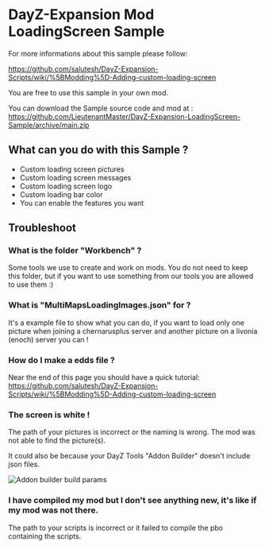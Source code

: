 # DayZ-Expansion Mod LoadingScreen Sample

For more informations about this sample please follow:

https://github.com/salutesh/DayZ-Expansion-Scripts/wiki/%5BModding%5D-Adding-custom-loading-screen

You are free to use this sample in your own mod.

You can download the Sample source code and mod at : https://github.com/LieutenantMaster/DayZ-Expansion-LoadingScreen-Sample/archive/main.zip

## What can you do with this Sample ?

- Custom loading screen pictures
- Custom loading screen messages
- Custom loading screen logo
- Custom loading bar color
- You can enable the features you want

## Troubleshoot

### What is the folder "Workbench" ?
Some tools we use to create and work on mods. You do not need to keep this folder, but if you want to use something from our tools you are allowed to use them :)

### What is "MultiMapsLoadingImages.json" for ?
It's a example file to show what you can do, if you want to load only one picture when joining a chernarusplus server and another picture on a livonia (enoch) server you can !

### How do I make a edds file ?
Near the end of this page you should have a quick tutorial: https://github.com/salutesh/DayZ-Expansion-Scripts/wiki/%5BModding%5D-Adding-custom-loading-screen

### The screen is white !
The path of your pictures is incorrect or the naming is wrong. The mod was not able to find the picture(s).

It could also be because your DayZ Tools "Addon Builder" doesn't include json files.

![Addon builder build params](https://cdn.discordapp.com/attachments/717340814878965831/888535750432411698/unknown.png)

### I have compiled my mod but I don't see anything new, it's like if my mod was not there.
The path to your scripts is incorrect or it failed to compile the pbo containing the scripts.
